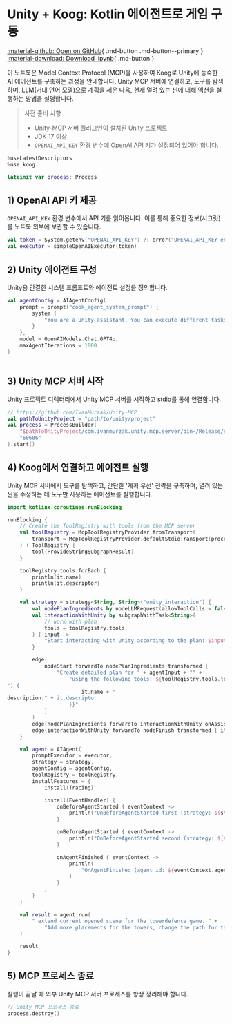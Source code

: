 # Unity + Koog: Kotlin 에이전트로 게임 구동

[:material-github: Open on GitHub](
https://github.com/JetBrains/koog/blob/develop/examples/notebooks/UnityMcp.ipynb
){ .md-button .md-button--primary }
[:material-download: Download .ipynb](
https://raw.githubusercontent.com/JetBrains/koog/develop/examples/notebooks/UnityMcp.ipynb
){ .md-button }

이 노트북은 Model Context Protocol (MCP)을 사용하여 Koog로 Unity에 능숙한 AI 에이전트를 구축하는 과정을 안내합니다. Unity MCP 서버에 연결하고, 도구를 탐색하며, LLM(거대 언어 모델)으로 계획을 세운 다음, 현재 열려 있는 씬에 대해 액션을 실행하는 방법을 설명합니다.

> 사전 준비 사항
> - Unity-MCP 서버 플러그인이 설치된 Unity 프로젝트
> - JDK 17 이상
> - `OPENAI_API_KEY` 환경 변수에 OpenAI API 키가 설정되어 있어야 합니다.

```kotlin
%useLatestDescriptors
%use koog

```

```kotlin
lateinit var process: Process

```

## 1) OpenAI API 키 제공
`OPENAI_API_KEY` 환경 변수에서 API 키를 읽어옵니다. 이를 통해 중요한 정보(시크릿)를 노트북 외부에 보관할 수 있습니다.

```kotlin
val token = System.getenv("OPENAI_API_KEY") ?: error("OPENAI_API_KEY environment variable not set")
val executor = simpleOpenAIExecutor(token)
```

## 2) Unity 에이전트 구성
Unity용 간결한 시스템 프롬프트와 에이전트 설정을 정의합니다.

```kotlin
val agentConfig = AIAgentConfig(
    prompt = prompt("cook_agent_system_prompt") {
        system {
            "You are a Unity assistant. You can execute different tasks by interacting with tools from the Unity engine."
        }
    },
    model = OpenAIModels.Chat.GPT4o,
    maxAgentIterations = 1000
)
```

```kotlin

```

## 3) Unity MCP 서버 시작
Unity 프로젝트 디렉터리에서 Unity MCP 서버를 시작하고 stdio를 통해 연결합니다.

```kotlin
// https://github.com/IvanMurzak/Unity-MCP
val pathToUnityProject = "path/to/unity/project"
val process = ProcessBuilder(
    "$pathToUnityProject/com.ivanmurzak.unity.mcp.server/bin~/Release/net9.0/com.IvanMurzak.Unity.MCP.Server",
    "60606"
).start()
```

## 4) Koog에서 연결하고 에이전트 실행
Unity MCP 서버에서 도구를 탐색하고, 간단한 '계획 우선' 전략을 구축하며, 열려 있는 씬을 수정하는 데 도구만 사용하는 에이전트를 실행합니다.

```kotlin
import kotlinx.coroutines.runBlocking

runBlocking {
    // Create the ToolRegistry with tools from the MCP server
    val toolRegistry = McpToolRegistryProvider.fromTransport(
        transport = McpToolRegistryProvider.defaultStdioTransport(process)
    ) + ToolRegistry {
        tool(ProvideStringSubgraphResult)
    }

    toolRegistry.tools.forEach {
        println(it.name)
        println(it.descriptor)
    }

    val strategy = strategy<String, String>("unity_interaction") {
        val nodePlanIngredients by nodeLLMRequest(allowToolCalls = false)
        val interactionWithUnity by subgraphWithTask<String>(
            // work with plan
            tools = toolRegistry.tools,
        ) { input ->
            "Start interacting with Unity according to the plan: $input"
        }

        edge(
            nodeStart forwardTo nodePlanIngredients transformed {
                "Create detailed plan for " + agentInput + "" +
                    "using the following tools: ${toolRegistry.tools.joinToString("
") {
                        it.name + "
description:" + it.descriptor
                    }}"
            }
        )
        edge(nodePlanIngredients forwardTo interactionWithUnity onAssistantMessage { true })
        edge(interactionWithUnity forwardTo nodeFinish transformed { it.result })
    }

    val agent = AIAgent(
        promptExecutor = executor,
        strategy = strategy,
        agentConfig = agentConfig,
        toolRegistry = toolRegistry,
        installFeatures = {
            install(Tracing)

            install(EventHandler) {
                onBeforeAgentStarted { eventContext ->
                    println("OnBeforeAgentStarted first (strategy: ${strategy.name})")
                }

                onBeforeAgentStarted { eventContext ->
                    println("OnBeforeAgentStarted second (strategy: ${strategy.name})")
                }

                onAgentFinished { eventContext ->
                    println(
                        "OnAgentFinished (agent id: ${eventContext.agentId}, result: ${eventContext.result})"
                    )
                }
            }
        }
    )

    val result = agent.run(
        " extend current opened scene for the towerdefence game. " +
            "Add more placements for the towers, change the path for the enemies"
    )

    result
}
```

## 5) MCP 프로세스 종료
실행이 끝날 때 외부 Unity MCP 서버 프로세스를 항상 정리해야 합니다.

```kotlin
// Unity MCP 프로세스 종료
process.destroy()